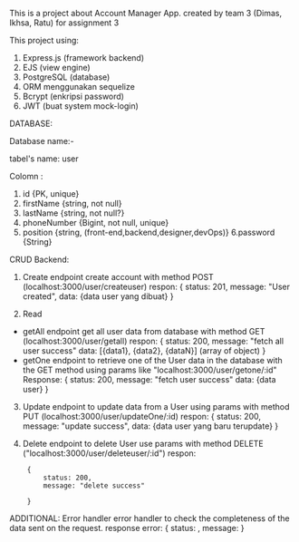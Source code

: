 This is a project about Account Manager App.
created by team 3 (Dimas, Ikhsa, Ratu) for assignment 3

This project using:
1. Express.js (framework backend)
2. EJS (view engine)
3. PostgreSQL (database)
4. ORM menggunakan sequelize
5. Bcrypt (enkripsi password)
6. JWT (buat system mock-login)


DATABASE:

Database name:-

tabel's name: user

Colomn :
1. id {PK, unique}
2. firstName {string, not null}
3. lastName {string, not null?}
4. phoneNumber {Bigint, not null, unique}
5. position {string, (front-end,backend,designer,devOps)}
6.password {String}


CRUD Backend:

1. Create
  endpoint create account with method POST (localhost:3000/user/createuser)
  respon:
  {
            status: 201,
            message: "User created",
            data: {data user yang dibuat}
        }

2. Read 
  * getAll
  endpoint get all user data from database with method GET
  (localhost:3000/user/getall)
  respon:
  {
            status: 200,
            message: "fetch all user success"
            data: [{data1}, {data2}, {dataN}] (array of object)
            }
  * getOne
        endpoint to retrieve one of the User data in the database with the GET method using params like "localhost:3000/user/getone/:id"
        Response:
            {
            status: 200,
            message: "fetch user success"
            data: {data user}
            }

3. Update
  endpoint to update data from a User using params with method PUT
  (localhost:3000/user/updateOne/:id)
  respon:
 {
            status: 200,
            message: "update success",
            data: {data user yang baru terupdate}
        }

4. Delete
  endpoint to delete User use params with method DELETE
  ("localhost:3000/user/deleteuser/:id")
  respon:
  
        {
            status: 200,
            message: "delete success"

        }
        
ADDITIONAL:
Error handler
error handler to check the completeness of the data sent on the request.
response error:
    {
        status: <error status code>,
        message: <error message>
    }
